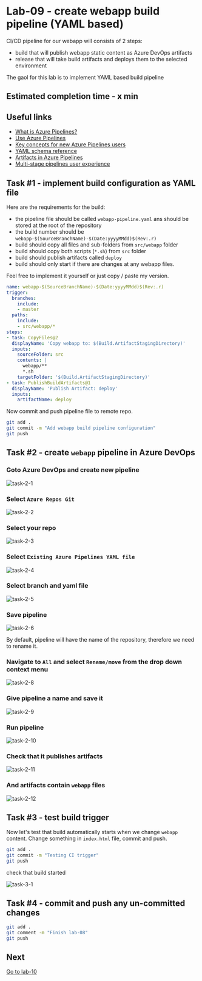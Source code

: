 # Lab-09 - create webapp build pipeline (YAML based)

CI/CD pipeline for our webapp will consists of 2 steps:

* build that will publish webapp static content as Azure DevOps artifacts
* release that will take build artifacts and deploys them to the selected environment

The gaol for this lab is to implement YAML based build pipeline

## Estimated completion time - x min

## Useful links

* [What is Azure Pipelines?](https://docs.microsoft.com/en-us/azure/devops/pipelines/get-started/what-is-azure-pipelines?view=azure-devops)
* [Use Azure Pipelines](https://docs.microsoft.com/en-us/azure/devops/pipelines/get-started/pipelines-get-started?view=azure-devops)
* [Key concepts for new Azure Pipelines users](https://docs.microsoft.com/en-us/azure/devops/pipelines/get-started/key-pipelines-concepts?view=azure-devops)
* [YAML schema reference](https://docs.microsoft.com/en-us/azure/devops/pipelines/yaml-schema?view=azure-devops&tabs=schema%2Cparameter-schema)
* [Artifacts in Azure Pipelines](https://docs.microsoft.com/en-us/azure/devops/pipelines/artifacts/build-artifacts?view=azure-devops&tabs=yaml)
* [Multi-stage pipelines user experience](https://docs.microsoft.com/en-us/azure/devops/pipelines/get-started/multi-stage-pipelines-experience?view=azure-devops)

## Task #1 - implement build configuration as YAML file

Here are the requirements for the build:

* the pipeline file should be called `webapp-pipeline.yaml` ans should be stored at the root of the repository
* the build number should be `webapp-$(SourceBranchName)-$(Date:yyyyMMdd)$(Rev:.r)`
* build should copy all files and sub-folders from `src/webapp` folder
* build should copy both scripts (`*.sh`) from `src` folder
* build should publish artifacts called `deploy`
* build should only start if there are changes at any webapp files.

 Feel free to implement it yourself or just copy / paste my version.

```yaml
name: webapp-$(SourceBranchName)-$(Date:yyyyMMdd)$(Rev:.r)
trigger:
  branches:
    include:
    - master
  paths:
    include:
    - src/webapp/*
steps:
- task: CopyFiles@2
  displayName: 'Copy webapp to: $(Build.ArtifactStagingDirectory)'
  inputs:
    sourceFolder: src
    contents: |
      webapp/**
      *.sh
    targetFolder: '$(Build.ArtifactStagingDirectory)'
- task: PublishBuildArtifacts@1
  displayName: 'Publish Artifact: deploy'
  inputs:
    artifactName: deploy

```

Now commit and push pipeline file to remote repo.

```bash
git add .
git commit -m "Add webapp build pipeline configuration"
git push
```

## Task #2 - create `webapp` pipeline in Azure DevOps

### Goto Azure DevOps and create new pipeline

![task-2-1](images/task-2-1.png)

### Select `Azure Repos Git`

![task-2-2](images/task-2-2.png)

### Select your repo

![task-2-3](images/task-2-3.png)

### Select `Existing Azure Pipelines YAML file`

![task-2-4](images/task-2-4.png)

### Select branch and yaml file 

![task-2-5](images/task-2-5.png)

### Save pipeline

![task-2-6](images/task-2-6.png)

By default, pipeline will have the name of the repository, therefore we need to rename it.

### Navigate to `All` and select `Rename/move` from the drop down context menu

![task-2-8](images/task-2-8.png)

### Give pipeline a name and save it

![task-2-9](images/task-2-9.png)

### Run pipeline

![task-2-10](images/task-2-10.png)

### Check that it publishes artifacts

![task-2-11](images/task-2-11.png)

### And artifacts contain `webapp` files

![task-2-12](images/task-2-12.png)

## Task #3 - test build trigger

Now let's test that build automatically starts when we change `webapp` content. Change something in `index.html` file, commit and push.

```bash
git add .
git commit -m "Testing CI trigger"
git push
```

check that build started

![task-3-1](images/task-3-1.png)

## Task #4 - commit and push any un-committed changes

```bash
git add .
git comment -m "Finish lab-08"
git push
```

## Next

[Go to lab-10](../lab-10/readme.md)

